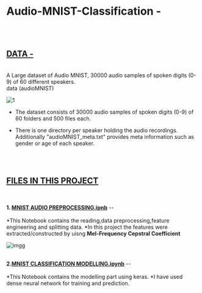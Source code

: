 # Audio-MNIST-Classification - 

<br>
<br>

<h2><b><u>DATA - </u></b></h2>
<br>
A Large dataset of Audio MNIST, 30000 audio samples of spoken digits (0-9) of 60 different speakers.
<br>
data (audioMNIST)

![1](https://user-images.githubusercontent.com/73405735/138358629-5e4a7770-1b02-4ffc-b6a3-e39abbdad453.jpg)


* The dataset consists of 30000 audio samples of spoken digits (0-9) of 60 folders and 500      files each.

* There is one directory per speaker holding the audio recordings.
Additionally "audioMNIST_meta.txt" provides meta information such as gender or age of each speaker.

<br>
<br>

<h2><b><u>FILES IN THIS PROJECT</u></b></h2>
<br>

<b>1. <u>MNIST AUDIO PREPROCESSING.ipnb</u></b> -- 
<br>
<br>
*This Notebook contains the reading,data preprocessing,feature engineering and splitting data.
*In this project the features were extracted/constructed by uisng <b>Mel-Frequency Cepstral Coefficient</b> 

![imgg](https://user-images.githubusercontent.com/73405735/138358451-ebbcc28f-e1c8-4ca9-89c2-d36eba2984f2.png)

<br>
<b>2.<u>MNIST CLASSIFICATION MODELLING.ipynb</u></b> -- 
<br>
<br>
*This Notebook contains the modelling part using keras.
*I have used dense neural network for training and prediction.
